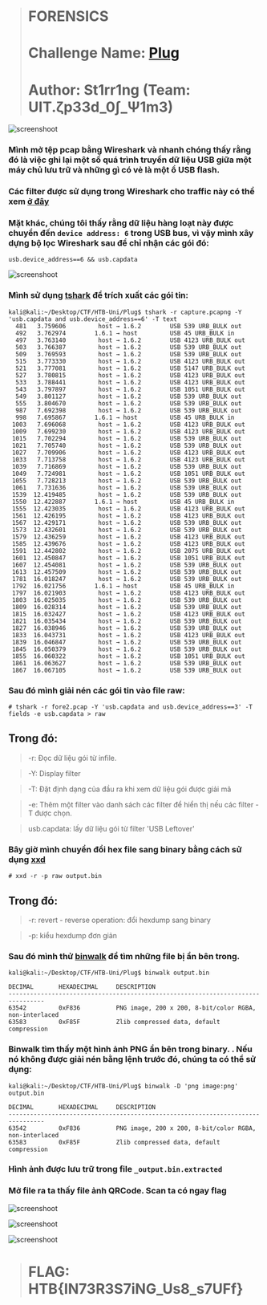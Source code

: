 > # FORENSICS
> # Challenge Name: [Plug](https://drive.google.com/file/d/18TzLKFKBT45-5Ii961zl5kEAl4mb1qY6/view?usp=sharing)
> # Author: St1rr1ng (Team: UIT.ζp33d_0∫_Ψ1m3)
![screenshoot](https://i.imgur.com/4TPYCsB.png)

### Mình mở tệp pcap bằng Wireshark và nhanh chóng thấy rằng đó là việc ghi lại một số quá trình truyền dữ liệu USB giữa một máy chủ lưu trữ và những gì có vẻ là một ổ USB flash.
### Các filter được sử dụng trong Wireshark cho traffic này có thể xem [ở đây](https://www.wireshark.org/docs/dfref/u/usb.html)
### Mặt khác, chúng tôi thấy rằng dữ liệu hàng loạt này được chuyển đến ```device address: 6``` trong USB bus, vì vậy mình xây dựng bộ lọc Wireshark sau để chỉ nhận các gói đó:

```
usb.device_address==6 && usb.capdata
```

![screenshoot](https://i.imgur.com/fOEsX4z.png)

### Mình sử dụng [tshark](https://www.wireshark.org/docs/man-pages/tshark.html) để trích xuất các gói tin:

```
kali@kali:~/Desktop/CTF/HTB-Uni/Plug$ tshark -r capture.pcapng -Y 'usb.capdata and usb.device_address==6' -T text
  481   3.759606         host → 1.6.2        USB 539 URB_BULK out
  492   3.762974        1.6.1 → host         USB 45 URB_BULK in
  497   3.763140         host → 1.6.2        USB 4123 URB_BULK out
  503   3.766387         host → 1.6.2        USB 539 URB_BULK out
  509   3.769593         host → 1.6.2        USB 539 URB_BULK out
  515   3.773330         host → 1.6.2        USB 4123 URB_BULK out
  521   3.777081         host → 1.6.2        USB 5147 URB_BULK out
  527   3.780815         host → 1.6.2        USB 4123 URB_BULK out
  533   3.788441         host → 1.6.2        USB 4123 URB_BULK out
  543   3.797897         host → 1.6.2        USB 1051 URB_BULK out
  549   3.801127         host → 1.6.2        USB 539 URB_BULK out
  555   3.804670         host → 1.6.2        USB 539 URB_BULK out
  987   7.692398         host → 1.6.2        USB 539 URB_BULK out
  998   7.695867        1.6.1 → host         USB 45 URB_BULK in
 1003   7.696068         host → 1.6.2        USB 4123 URB_BULK out
 1009   7.699230         host → 1.6.2        USB 4123 URB_BULK out
 1015   7.702294         host → 1.6.2        USB 539 URB_BULK out
 1021   7.705740         host → 1.6.2        USB 539 URB_BULK out
 1027   7.709906         host → 1.6.2        USB 4123 URB_BULK out
 1033   7.713758         host → 1.6.2        USB 4123 URB_BULK out
 1039   7.716869         host → 1.6.2        USB 539 URB_BULK out
 1049   7.724981         host → 1.6.2        USB 1051 URB_BULK out
 1055   7.728213         host → 1.6.2        USB 539 URB_BULK out
 1061   7.731636         host → 1.6.2        USB 539 URB_BULK out
 1539  12.419485         host → 1.6.2        USB 539 URB_BULK out
 1550  12.422887        1.6.1 → host         USB 45 URB_BULK in
 1555  12.423035         host → 1.6.2        USB 4123 URB_BULK out
 1561  12.426195         host → 1.6.2        USB 4123 URB_BULK out
 1567  12.429171         host → 1.6.2        USB 539 URB_BULK out
 1573  12.432601         host → 1.6.2        USB 539 URB_BULK out
 1579  12.436259         host → 1.6.2        USB 4123 URB_BULK out
 1585  12.439676         host → 1.6.2        USB 4123 URB_BULK out
 1591  12.442802         host → 1.6.2        USB 2075 URB_BULK out
 1601  12.450847         host → 1.6.2        USB 1051 URB_BULK out
 1607  12.454081         host → 1.6.2        USB 539 URB_BULK out
 1613  12.457509         host → 1.6.2        USB 539 URB_BULK out
 1781  16.018247         host → 1.6.2        USB 539 URB_BULK out
 1792  16.021756        1.6.1 → host         USB 45 URB_BULK in
 1797  16.021903         host → 1.6.2        USB 4123 URB_BULK out
 1803  16.025035         host → 1.6.2        USB 539 URB_BULK out
 1809  16.028314         host → 1.6.2        USB 539 URB_BULK out
 1815  16.032427         host → 1.6.2        USB 4123 URB_BULK out
 1821  16.035434         host → 1.6.2        USB 539 URB_BULK out
 1827  16.038946         host → 1.6.2        USB 539 URB_BULK out
 1833  16.043731         host → 1.6.2        USB 4123 URB_BULK out
 1839  16.046847         host → 1.6.2        USB 539 URB_BULK out
 1845  16.050379         host → 1.6.2        USB 539 URB_BULK out
 1855  16.060322         host → 1.6.2        USB 1051 URB_BULK out
 1861  16.063627         host → 1.6.2        USB 539 URB_BULK out
 1867  16.067105         host → 1.6.2        USB 539 URB_BULK out
```

### Sau đó mình giải nén các gói tin vào file raw: 

```
# tshark -r fore2.pcap -Y 'usb.capdata and usb.device_address==3' -T fields -e usb.capdata > raw
```

## Trong đó: 
> -r: Đọc dữ liệu gói từ infile.

> -Y: Display filter

> -T: Đặt định dạng của đầu ra khi xem dữ liệu gói được giải mã 

> -e: Thêm một filter vào danh sách các filter để hiển thị nếu các filter -T được chọn.

> usb.capdata: lấy dữ liệu gói từ filter 'USB Leftover'

### Bây giờ mình chuyển đổi hex file sang binary bằng cách sử dụng [xxd](https://www.tutorialspoint.com/unix_commands/xxd.htm)

```
# xxd -r -p raw output.bin
```

## Trong đó:
> -r: revert - reverse operation: đổi hexdump sang binary

> -p: kiểu hexdump đơn giản

### Sau đó mình thử [binwalk](http://manpages.ubuntu.com/manpages/bionic/man1/binwalk.1.html) để tìm những file bị ẩn bên trong.
```
kali@kali:~/Desktop/CTF/HTB-Uni/Plug$ binwalk output.bin 

DECIMAL       HEXADECIMAL     DESCRIPTION
--------------------------------------------------------------------------------
63542         0xF836          PNG image, 200 x 200, 8-bit/color RGBA, non-interlaced
63583         0xF85F          Zlib compressed data, default compression

```
### Binwalk tìm thấy một hình ảnh PNG ẩn bên trong binary. . Nếu nó không được giải nén bằng lệnh trước đó, chúng ta có thể sử dụng:

```
kali@kali:~/Desktop/CTF/HTB-Uni/Plug$ binwalk -D 'png image:png' output.bin 

DECIMAL       HEXADECIMAL     DESCRIPTION
--------------------------------------------------------------------------------
63542         0xF836          PNG image, 200 x 200, 8-bit/color RGBA, non-interlaced
63583         0xF85F          Zlib compressed data, default compression

```
### Hình ảnh được lưu trữ trong file ```_output.bin.extracted ```

### Mở file ra ta thấy file ảnh QRCode. Scan ta có ngay flag

![screenshoot](https://i.imgur.com/cofj4Py.png)

![screenshoot](https://i.imgur.com/FXi28up.png)

![screenshoot](https://i.imgur.com/JVCoCfX.png)

> # FLAG: HTB{IN73R3S7iNG_Us8_s7UFf}








